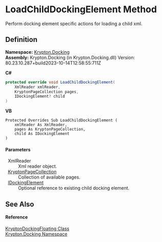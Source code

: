 # LoadChildDockingElement Method


Perform docking element specific actions for loading a child xml.



## Definition
**Namespace:** <a href="98399376-cf41-9454-4b4d-4fab2ca20bc7.md">Krypton.Docking</a>  
**Assembly:** Krypton.Docking (in Krypton.Docking.dll) Version: 80.23.10.287+build2023-10-14T12:58:55:711Z

**C#**
``` C#
protected override void LoadChildDockingElement(
	XmlReader xmlReader,
	KryptonPageCollection pages,
	IDockingElement? child
)
```
**VB**
``` VB
Protected Overrides Sub LoadChildDockingElement ( 
	xmlReader As XmlReader,
	pages As KryptonPageCollection,
	child As IDockingElement
)
```



#### Parameters
<dl><dt>  XmlReader</dt><dd>Xml reader object.</dd><dt>  <a href="aa191959-9fda-d1f2-d8e9-3912d7654c1c.md">KryptonPageCollection</a></dt><dd>Collection of available pages.</dd><dt>  <a href="7a8c0862-7f74-27fa-175f-cc894ff97478.md">IDockingElement</a></dt><dd>Optional reference to existing child docking element.</dd></dl>

## See Also


#### Reference
<a href="e3b84e4f-a366-4727-950a-50d4677bc780.md">KryptonDockingFloating Class</a>  
<a href="98399376-cf41-9454-4b4d-4fab2ca20bc7.md">Krypton.Docking Namespace</a>  
